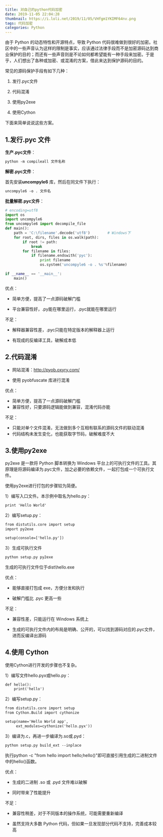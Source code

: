 ```yaml
---
title: 对自己的python代码加密
date: 2019-11-05 22:04:28
thumbnail: https://i.loli.net/2019/11/05/VHfgm1YKIMF64nv.png
tags: 代码加密
categories: Python
---
```


由于 Python 的动态特性和开源特点，导致 Python 代码很难做到很好的加密。社区中的一些声音认为这样的限制是事实，应该通过法律手段而不是加密源码达到商业保护的目的；而还有一些声音则是不论如何都希望能有一种手段来加密。于是乎，人们想出了各种或加密、或混淆的方案，借此来达到保护源码的目的。

<!--more-->

常见的源码保护手段有如下几种：

1. 发行.pyc文件

2. 代码混淆

3. 使用py2exe

4. 使用Cython

下面来简单说说这些方案。

## 1.发行.pyc 文件

**生产.pyc文件**：

```html
python -m compileall 文件名称
```

**解密.pyc文件**：

首先安装**uncompyle6** 库，然后在同文件下执行：

```html
uncompyle6 -o . 文件名
```
**批量解密.pyc文件**：

```python
# encoding=utf8
import os
import uncompyle6
from uncompyle6 import decompile_file
def main():
    path = 'C:\filename'.decode('utf8')        # Windows下
    for root, dirs, files in os.walk(path):
        if root != path:
            break
        for filename in files:
            if filename.endswith('pyc'):
                print filename
                os.system('uncompyle6 -o . %s'%filename)
    
if __name__ == '__main__':
    main()
```

优点：

- 简单方便，提高了一点源码破解门槛

- 平台兼容性好，.py能在哪里运行，.pyc就能在哪里运行

不足：

- 解释器兼容性差，.pyc只能在特定版本的解释器上运行

- 有现成的反编译工具，破解成本低

## 2.代码混淆

- 网站混淆：http://pyob.oxyry.com/

- 使用 pyobfuscate 库进行混淆

优点：

- 简单方便，提高了一点源码破解门槛
- 兼容性好，只要源码逻辑能做到兼容，混淆代码亦能

不足：

- 只能对单个文件混淆，无法做到多个互相有联系的源码文件的联动混淆
- 代码结构未发生变化，也能获取字节码，破解难度不大

## 3.使用py2exe

py2exe 是一款将 Python 脚本转换为 Windows 平台上的可执行文件的工具。其原理是将源码编译为.pyc文件，加之必要的依赖文件，一起打包成一个可执行文件。

使用py2exe进行打包的步骤较为简便。

1）编写入口文件。本示例中取名为hello.py：

```html
print 'Hello World'
```

2）编写setup.py：

```html
from distutils.core import setup
import py2exe

setup(console=['hello.py'])
```

3）生成可执行文件

```html
python setup.py py2exe
```
生成的可执行文件位于dist\hello.exe

优点：

- 能够直接打包成 exe，方便分发和执行

- 破解门槛比 .pyc 更高一些

不足：

- 兼容性差，只能运行在 Windows 系统上

- 生成的可执行文件内的布局是明确、公开的，可以找到源码对应的.pyc文件，进而反编译出源码

## 4.使用 Cython

使用Cython进行开发的步骤也不复杂。

1）编写文件hello.pyx或hello.py：

```html
def hello():
    print('hello')
```
2）编写setup.py：

```html
from distutils.core import setup
from Cython.Build import cythonize

setup(name='Hello World app',
     ext_modules=cythonize('hello.pyx'))
```

3）编译为.c，再进一步编译为.so或.pyd：

```html
python setup.py build_ext --inplace
```

执行python -c "from hello import hello;hello()"即可直接引用生成的二进制文件中的hello()函数。

优点：

- 生成的二进制 .so 或 .pyd 文件难以破解

- 同时带来了性能提升

不足：

- 兼容性稍差，对于不同版本的操作系统，可能需要重新编译

- 虽然支持大多数 Python 代码，但如果一旦发现部分代码不支持，完善成本较高

